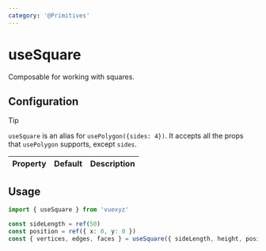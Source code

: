 ```yaml
---
category: '@Primitives'
---
```


<script setup>
    import UseSquareDemo from '../demo/components/useSquareDemo.vue';
</script>

# useSquare

Composable for working with squares.

<UseSquareDemo />

## Configuration

> [!TIP]
> `useSquare` is an alias for `usePolygon({sides: 4})`. It accepts all the props that `usePolygon` supports, except `sides`.

| Property   | Default          | Description                              |
|:-----------|:-----------------|:-----------------------------------------|
<!--@include: ./shared/polygonprops.md-->

<!--@include: ./shared/config.md-->

## Usage

```ts
import { useSquare } from 'vuexyz'

const sideLength = ref(50)
const position = ref({ x: 0, y: 0 })
const { vertices, edges, faces } = useSquare({ sideLength, height, position })
```

<!--@include: ./shared/return.md-->
